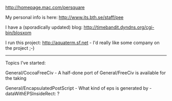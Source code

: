 

http://homepage.mac.com/persquare

My personal info is here: http://www.its.bth.se/staff/pee

I have a (sporadically updated) blog: http://timebandit.dyndns.org/cgi-bin/blosxom

I run this project: http://aquaterm.sf.net - I'd really like some company on the project ;-)

----

Topics I've started:

General/CocoaFreeCiv - A half-done port of General/FreeCiv is available for the taking

General/EncapsulatedPostScript - What kind of eps is generated by -dataWithEPSInsideRect: ?